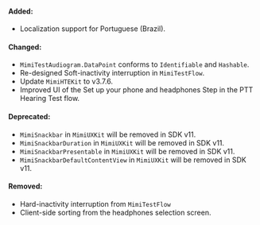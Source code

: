 #### Added:
- Localization support for Portuguese (Brazil).

#### Changed:
- `MimiTestAudiogram.DataPoint` conforms to `Identifiable` and `Hashable`.
- Re-designed Soft-inactivity interruption in `MimiTestFlow`.
- Update `MimiHTEKit` to v3.7.6.
- Improved UI of the Set up your phone and headphones Step in the PTT Hearing Test flow.

#### Deprecated:
- `MimiSnackbar` in `MimiUXKit` will be removed in SDK v11.
- `MimiSnackbarDuration` in `MimiUXKit` will be removed in SDK v11.
- `MimiSnackbarPresentable` in `MimiUXKit` will be removed in SDK v11.
- `MimiSnackbarDefaultContentView` in `MimiUXKit` will be removed in SDK v11.

#### Removed:
- Hard-inactivity interruption from `MimiTestFlow`
- Client-side sorting from the headphones selection screen.



